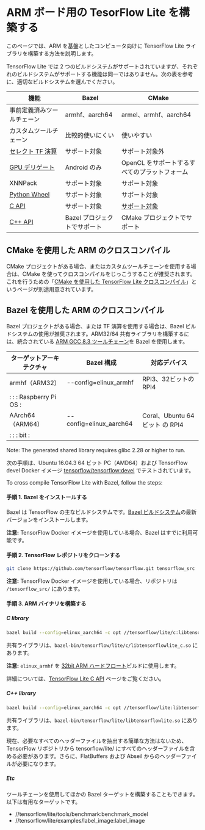 # ARM ボード用の TesorFlow Lite を構築する

このページでは、ARM を基盤としたコンピュータ向けに TensorFlow Lite ライブラリを構築する方法を説明します。

TensorFlow Lite では 2 つのビルドシステムがサポートされていますが、それぞれのビルドシステムがサポートする機能は同一ではありません。次の表を参考に、適切なビルドシステムを選んでください。

機能 | Bazel | CMake
--- | --- | ---
事前定義済みツールチェーン | armhf、aarch64 | armel、armhf、aarch64
カスタムツールチェーン | 比較的使いにくい | 使いやすい
[セレクト TF 演算](https://www.tensorflow.org/lite/guide/ops_select) | サポート対象 | サポート対象外
[GPU デリゲート](https://www.tensorflow.org/lite/performance/gpu) | Android のみ | OpenCL をサポートするすべてのプラットフォーム
XNNPack | サポート対象 | サポート対象
[Python Wheel](https://www.tensorflow.org/lite/guide/build_cmake_pip) | サポート対象 | サポート対象
[C API](https://github.com/tensorflow/tensorflow/blob/master/tensorflow/lite/c/README.md) | サポート対象 | [サポート対象](https://www.tensorflow.org/lite/guide/build_cmake#build_tensorflow_lite_c_library)
[C++ API](https://www.tensorflow.org/lite/guide/inference#load_and_run_a_model_in_c) | Bazel プロジェクトでサポート | CMake プロジェクトでサポート

## CMake を使用した ARM のクロスコンパイル

CMake プロジェクトがある場合、またはカスタムツールチェーンを使用する場合は、CMake を使ってクロスコンパイルをじっこうすることが推奨されます。これを行うための「[CMake を使用した TensorFlow Lite クロスコンパイル](https://www.tensorflow.org/lite/guide/build_cmake_arm)」というページが別途用意されています。

## Bazel を使用した ARM のクロスコンパイル

Bazel プロジェクトがある場合、または TF 演算を使用する場合は、Bazel ビルドシステムの使用が推奨されます。ARM32/64 共有ライブラリを構築するには、統合されている [ARM GCC 8.3 ツールチェーン](https://github.com/tensorflow/tensorflow/tree/master/third_party/toolchains/embedded/arm-linux)を Bazel を使用します。

ターゲットアーキテクチャ | Bazel 構成 | 対応デバイス
--- | --- | ---
armhf（ARM32） | --config=elinux_armhf | RPI3、32ビットの RPI4
:                     :                         : Raspberry Pi OS            : |  |
AArch64（ARM64） | --config=elinux_aarch64 | Coral、Ubuntu 64ビット の RPI4
:                     :                         : bit                        : |  |

Note: The generated shared library requires glibc 2.28 or higher to run.

次の手順は、Ubuntu 16.04.3 64 ビット PC（AMD64）および TensorFlow devel Docker イメージ [tensorflow/tensorflow:devel](https://hub.docker.com/r/tensorflow/tensorflow/tags/) でテストされています。

To cross compile TensorFlow Lite with Bazel, follow the steps:

#### 手順 1. Bazel をインストールする

Bazel は TensorFlow の主なビルドシステムです。[Bazel ビルドシステム](https://bazel.build/versions/master/docs/install.html)の最新バージョンをインストールします。

**注意:** TensorFlow Docker イメージを使用している場合、Bazel はすでに利用可能です。

#### 手順 2. TensorFlow レポジトリをクローンする

```sh
git clone https://github.com/tensorflow/tensorflow.git tensorflow_src
```

**注意:** TensorFlow Docker イメージを使用している場合、リポジトリは `/tensorflow_src/` にあります。

#### 手順 3. ARM バイナリを構築する

##### C library

```bash
bazel build --config=elinux_aarch64 -c opt //tensorflow/lite/c:libtensorflowlite_c.so
```

共有ライブラリは、`bazel-bin/tensorflow/lite/c/libtensorflowlite_c.so` にあります。

**注意:** `elinux_armhf` を [32bit ARM ハードフロート](https://wiki.debian.org/ArmHardFloatPort)ビルドに使用します。

詳細については、[TensorFlow Lite C API](https://github.com/tensorflow/tensorflow/blob/master/tensorflow/lite/c/README.md) ページをご覧ください。

##### C++ library

```bash
bazel build --config=elinux_aarch64 -c opt //tensorflow/lite:libtensorflowlite.so
```

共有ライブラリは、`bazel-bin/tensorflow/lite/libtensorflowlite.so` にあります。

現在、必要なすべてのヘッダーファイルを抽出する簡単な方法はないため、TensorFlow リポジトリから tensorflow/lite/ にすべてのヘッダーファイルを含める必要があります。さらに、FlatBuffers および Abseil からのヘッダーファイルが必要になります。

##### Etc

ツールチェーンを使用してほかの Bazel ターゲットを構築することもできます。 以下は有用なターゲットです。

- //tensorflow/lite/tools/benchmark:benchmark_model
- //tensorflow/lite/examples/label_image:label_image
